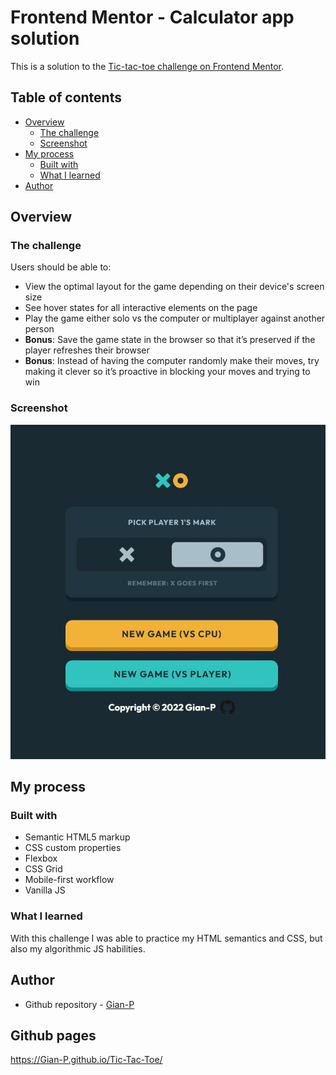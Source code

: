 # Frontend Mentor - Calculator app solution

This is a solution to the [Tic-tac-toe challenge on Frontend Mentor](https://www.frontendmentor.io/challenges/tic-tac-toe-game-Re7ZF_E2v).

## Table of contents

- [Overview](#overview)
  - [The challenge](#the-challenge)
  - [Screenshot](#screenshot)
- [My process](#my-process)
  - [Built with](#built-with)
  - [What I learned](#what-i-learned)
- [Author](#author)

## Overview

### The challenge

Users should be able to:

- View the optimal layout for the game depending on their device's screen size
- See hover states for all interactive elements on the page
- Play the game either solo vs the computer or multiplayer against another person
- **Bonus**: Save the game state in the browser so that it’s preserved if the player refreshes their browser
- **Bonus**: Instead of having the computer randomly make their moves, try making it clever so it’s proactive in blocking your moves and trying to win

### Screenshot

![Design preview for the Calculator app coding challenge](./images/Screenshot.jpg)

## My process

### Built with

- Semantic HTML5 markup
- CSS custom properties
- Flexbox
- CSS Grid
- Mobile-first workflow
- Vanilla JS

### What I learned

With this challenge I was able to practice my HTML semantics and CSS, but also my algorithmic JS habilities.

## Author

- Github repository - [Gian-P](https://github.com/Gian-P)

## Github pages

https://Gian-P.github.io/Tic-Tac-Toe/

